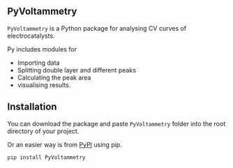 PyVoltammetry
----------

`PyVoltammetry` is a Python package for analysing CV curves of electrocatalysts.

Py includes modules for
- Importing data
- Splitting double layer and different peaks
- Calculating the peak area
- visualising results.


## Installation

You can download the package and paste `PyVoltammetry` folder into the root directory of your project.

Or an easier way is from [PyPI](https://pypi.org/project/PyVoltammetry/) using pip.

```bash
pip install PyVoltammetry
```